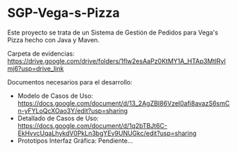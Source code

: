 # SGP-Vega-s-Pizza
Este proyecto se trata de un Sistema de Gestión de Pedidos para Vega's Pizza hecho con Java y Maven.

Carpeta de evidencias: https://drive.google.com/drive/folders/1flw2esAaPz0KtMY1A_HTAp3MtIRylmj6?usp=drive_link

Documentos necesarios para el desarrollo:
- Modelo de Casos de Uso: https://docs.google.com/document/d/13_2AgZBI86Vzel0afi8avazS6smCn-yFYLoQcXOao3Y/edit?usp=sharing
- Detallado de Casos de Uso: https://docs.google.com/document/d/1q2bTBJt6C-EkHvvcUqaLhykdV0PkLn3bgYEv9UNUGkc/edit?usp=sharing
- Prototipos Interfaz Gráfica: Pendiente...
